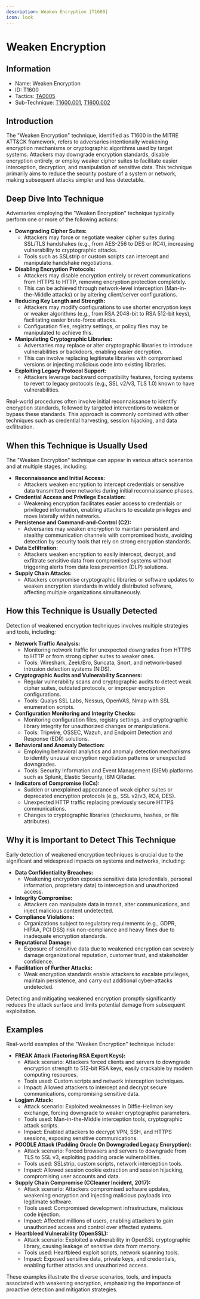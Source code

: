 ```yaml
---
description: Weaken Encryption [T1600]
icon: lock
---
```


# Weaken Encryption

## Information

* Name: Weaken Encryption
* ID: T1600
* Tactics: [TA0005](../)
* Sub-Technique: [T1600.001](t1600.001.md), [T1600.002](t1600.002.md)

## Introduction

The "Weaken Encryption" technique, identified as T1600 in the MITRE ATT\&CK framework, refers to adversaries intentionally weakening encryption mechanisms or cryptographic algorithms used by target systems. Attackers may downgrade encryption standards, disable encryption entirely, or employ weaker cipher suites to facilitate easier interception, decryption, and manipulation of sensitive data. This technique primarily aims to reduce the security posture of a system or network, making subsequent attacks simpler and less detectable.

## Deep Dive Into Technique

Adversaries employing the "Weaken Encryption" technique typically perform one or more of the following actions:

* **Downgrading Cipher Suites:**
  * Attackers may force or negotiate weaker cipher suites during SSL/TLS handshakes (e.g., from AES-256 to DES or RC4), increasing vulnerability to cryptographic attacks.
  * Tools such as SSLstrip or custom scripts can intercept and manipulate handshake negotiations.
* **Disabling Encryption Protocols:**
  * Attackers may disable encryption entirely or revert communications from HTTPS to HTTP, removing encryption protection completely.
  * This can be achieved through network-level interception (Man-in-the-Middle attacks) or by altering client/server configurations.
* **Reducing Key Length and Strength:**
  * Attackers may modify configurations to use shorter encryption keys or weaker algorithms (e.g., from RSA 2048-bit to RSA 512-bit keys), facilitating easier brute-force attacks.
  * Configuration files, registry settings, or policy files may be manipulated to achieve this.
* **Manipulating Cryptographic Libraries:**
  * Adversaries may replace or alter cryptographic libraries to introduce vulnerabilities or backdoors, enabling easier decryption.
  * This can involve replacing legitimate libraries with compromised versions or injecting malicious code into existing libraries.
* **Exploiting Legacy Protocol Support:**
  * Attackers leverage backward compatibility features, forcing systems to revert to legacy protocols (e.g., SSL v2/v3, TLS 1.0) known to have vulnerabilities.

Real-world procedures often involve initial reconnaissance to identify encryption standards, followed by targeted interventions to weaken or bypass these standards. This approach is commonly combined with other techniques such as credential harvesting, session hijacking, and data exfiltration.

## When this Technique is Usually Used

The "Weaken Encryption" technique can appear in various attack scenarios and at multiple stages, including:

* **Reconnaissance and Initial Access:**
  * Attackers weaken encryption to intercept credentials or sensitive data transmitted over networks during initial reconnaissance phases.
* **Credential Access and Privilege Escalation:**
  * Weakening encryption facilitates easier access to credentials or privileged information, enabling attackers to escalate privileges and move laterally within networks.
* **Persistence and Command-and-Control (C2):**
  * Adversaries may weaken encryption to maintain persistent and stealthy communication channels with compromised hosts, avoiding detection by security tools that rely on strong encryption standards.
* **Data Exfiltration:**
  * Attackers weaken encryption to easily intercept, decrypt, and exfiltrate sensitive data from compromised systems without triggering alerts from data loss prevention (DLP) solutions.
* **Supply Chain Attacks:**
  * Attackers compromise cryptographic libraries or software updates to weaken encryption standards in widely distributed software, affecting multiple organizations simultaneously.

## How this Technique is Usually Detected

Detection of weakened encryption techniques involves multiple strategies and tools, including:

* **Network Traffic Analysis:**
  * Monitoring network traffic for unexpected downgrades from HTTPS to HTTP or from strong cipher suites to weaker ones.
  * Tools: Wireshark, Zeek/Bro, Suricata, Snort, and network-based intrusion detection systems (NIDS).
* **Cryptographic Audits and Vulnerability Scanners:**
  * Regular vulnerability scans and cryptographic audits to detect weak cipher suites, outdated protocols, or improper encryption configurations.
  * Tools: Qualys SSL Labs, Nessus, OpenVAS, Nmap with SSL enumeration scripts.
* **Configuration Monitoring and Integrity Checks:**
  * Monitoring configuration files, registry settings, and cryptographic library integrity for unauthorized changes or manipulations.
  * Tools: Tripwire, OSSEC, Wazuh, and Endpoint Detection and Response (EDR) solutions.
* **Behavioral and Anomaly Detection:**
  * Employing behavioral analytics and anomaly detection mechanisms to identify unusual encryption negotiation patterns or unexpected downgrades.
  * Tools: Security Information and Event Management (SIEM) platforms such as Splunk, Elastic Security, IBM QRadar.
* **Indicators of Compromise (IoCs):**
  * Sudden or unexplained appearance of weak cipher suites or deprecated encryption protocols (e.g., SSL v2/v3, RC4, DES).
  * Unexpected HTTP traffic replacing previously secure HTTPS communications.
  * Changes to cryptographic libraries (checksums, hashes, or file attributes).

## Why it is Important to Detect This Technique

Early detection of weakened encryption techniques is crucial due to the significant and widespread impacts on systems and networks, including:

* **Data Confidentiality Breaches:**
  * Weakening encryption exposes sensitive data (credentials, personal information, proprietary data) to interception and unauthorized access.
* **Integrity Compromise:**
  * Attackers can manipulate data in transit, alter communications, and inject malicious content undetected.
* **Compliance Violations:**
  * Organizations subject to regulatory requirements (e.g., GDPR, HIPAA, PCI DSS) risk non-compliance and heavy fines due to inadequate encryption standards.
* **Reputational Damage:**
  * Exposure of sensitive data due to weakened encryption can severely damage organizational reputation, customer trust, and stakeholder confidence.
* **Facilitation of Further Attacks:**
  * Weak encryption standards enable attackers to escalate privileges, maintain persistence, and carry out additional cyber-attacks undetected.

Detecting and mitigating weakened encryption promptly significantly reduces the attack surface and limits potential damage from subsequent exploitation.

## Examples

Real-world examples of the "Weaken Encryption" technique include:

* **FREAK Attack (Factoring RSA Export Keys):**
  * Attack scenario: Attackers forced clients and servers to downgrade encryption strength to 512-bit RSA keys, easily crackable by modern computing resources.
  * Tools used: Custom scripts and network interception techniques.
  * Impact: Allowed attackers to intercept and decrypt secure communications, compromising sensitive data.
* **Logjam Attack:**
  * Attack scenario: Exploited weaknesses in Diffie-Hellman key exchange, forcing downgrade to weaker cryptographic parameters.
  * Tools used: Man-in-the-Middle interception tools, cryptographic attack scripts.
  * Impact: Enabled attackers to decrypt VPN, SSH, and HTTPS sessions, exposing sensitive communications.
* **POODLE Attack (Padding Oracle On Downgraded Legacy Encryption):**
  * Attack scenario: Forced browsers and servers to downgrade from TLS to SSL v3, exploiting padding oracle vulnerabilities.
  * Tools used: SSLstrip, custom scripts, network interception tools.
  * Impact: Allowed session cookie extraction and session hijacking, compromising user accounts and data.
* **Supply Chain Compromise (CCleaner Incident, 2017):**
  * Attack scenario: Attackers compromised software updates, weakening encryption and injecting malicious payloads into legitimate software.
  * Tools used: Compromised development infrastructure, malicious code injection.
  * Impact: Affected millions of users, enabling attackers to gain unauthorized access and control over affected systems.
* **Heartbleed Vulnerability (OpenSSL):**
  * Attack scenario: Exploited a vulnerability in OpenSSL cryptographic library, causing leakage of sensitive data from memory.
  * Tools used: Heartbleed exploit scripts, network scanning tools.
  * Impact: Exposed sensitive data, private keys, and credentials, enabling further attacks and unauthorized access.

These examples illustrate the diverse scenarios, tools, and impacts associated with weakening encryption, emphasizing the importance of proactive detection and mitigation strategies.
